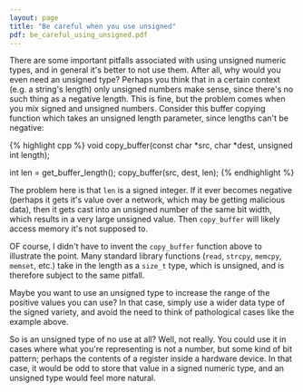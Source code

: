 ```yaml
---
layout: page
title: "Be careful when you use unsigned"
pdf: be_careful_using_unsigned.pdf
---
```


There are some important pitfalls associated with using unsigned numeric types,
and in general it's better to not use them. After all, why would you even need
an unsigned type? Perhaps you think that in a certain context (e.g. a string's
length) only unsigned numbers make sense, since there's no such thing as a
negative length. This is fine, but the problem comes when you mix signed and
unsigned numbers. Consider this buffer copying function which takes an unsigned
length parameter, since lengths can't be negative:

{% highlight cpp %}
void copy_buffer(const char *src, char *dest, unsigned int length);

int len = get_buffer_length();
copy_buffer(src, dest, len);
{% endhighlight %}

The problem here is that `len` is a signed integer. If it ever becomes negative
(perhaps it gets it's value over a network, which may be getting malicious data),
then it gets cast into an unsigned number of the same bit width, which results
in a very large unsigned value. Then `copy_buffer` will likely access memory it's not
supposed to.

OF course, I didn't have to invent the `copy_buffer` function above to illustrate
the point. Many standard library functions (`read`, `strcpy`, `memcpy`, `memset`, etc.) 
take in the length as a `size_t` type, which is unsigned, and is therefore subject 
to the same pitfall.

Maybe you want to use an unsigned type to increase the range of the positive
values you can use? In that case, simply use a wider data type of the signed
variety, and avoid the need to think of pathological cases like the example above.

So is an unsigned type of no use at all? Well, not really. You could use it in
cases where what you're representing is not a number, but some kind of bit
pattern; perhaps the contents of a register inside a hardware device. In that
case, it would be odd to store that value in a signed numeric type, and an unsigned
type would feel more natural.